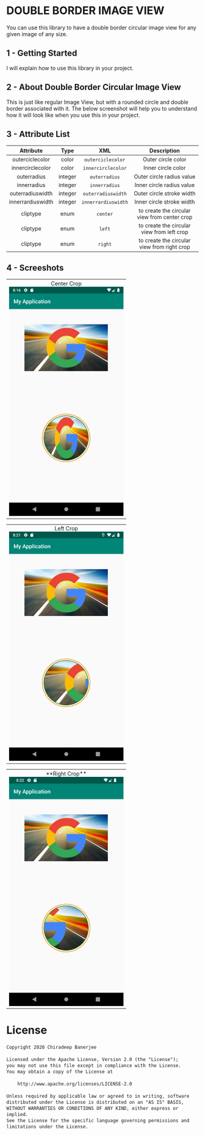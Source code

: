 # DOUBLE BORDER IMAGE VIEW

You can use this library to have a double border circular image view for any given image of any size.

## 1 - Getting Started

I will explain how to use this library in your project. 

## 2 - About Double Border Circular Image View

This is just like regular Image View, but with a rounded circle and double border associated with it. The below screenshot will
help you to understand how it will look like when you use this in your project.

## 3 - Attribute List

|Attribute|Type|XML|Description|
|:---:|:---:|:---:|:---:|
|outerciclecolor|color|`outerciclecolor`|Outer circle color|
|innercirclecolor|color|`innercirclecolor`|Inner circle color|
|outerradius|integer|`outerradius`|Outer circle radius value|
|innerradius|integer|`innerradius`|Inner circle radius value|
|outerradiuswidth|integer|`outerradiuswidth`|Outer circle stroke width|
|innerrardiuswidth|integer|`innerrardiuswidth`|Inner circle stroke width|
|cliptype|enum|`center`|to create the circular view from center crop|
|cliptype|enum|`left`|to create the circular view from left crop|
|cliptype|enum|`right`|to create the circular view from right crop|


## 4 - Screeshots

<table><tr><td align="center">
Center Crop <br/>
<img src="screenshots/center_crop.png" width="300"> 
</td></tr></table>    

<table><tr><td align="center">
Left Crop <br/>
<img src="screenshots/left_crop.png" width="300"> 
</td></tr></table>        

<table><tr><td align="center">
**Right Crop** <br/>
<img src="screenshots/right_crop.png" width="300"> 
</td></tr></table>




# License
```
Copyright 2020 Chiradeep Banerjee

Licensed under the Apache License, Version 2.0 (the "License");
you may not use this file except in compliance with the License.
You may obtain a copy of the License at

    http://www.apache.org/licenses/LICENSE-2.0

Unless required by applicable law or agreed to in writing, software
distributed under the License is distributed on an "AS IS" BASIS,
WITHOUT WARRANTIES OR CONDITIONS OF ANY KIND, either express or implied.
See the License for the specific language governing permissions and
limitations under the License.
```

